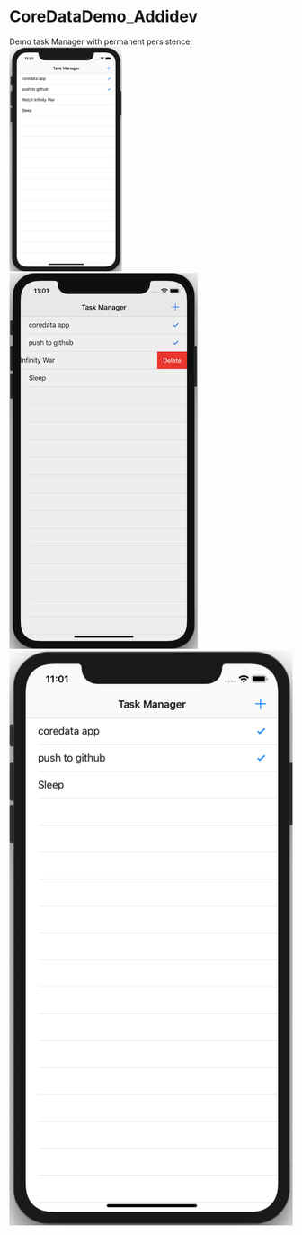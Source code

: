# CoreDataDemo_Addidev
Demo task Manager with permanent persistence.
<img src="1.png" alt="drawing" width="200"/>
![](2.png)
![](3.png)
